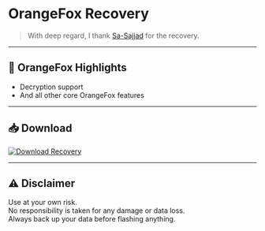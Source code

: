 # OrangeFox Recovery

> With deep regard, I thank [Sa-Sajjad](https://github.com/Sa-Sajjad) for the recovery.

---

## 🔸 OrangeFox Highlights

- Decryption support  
- And all other core OrangeFox features

---

## 📥 Download

[![Download Recovery](https://img.shields.io/badge/Download-Recovery-blue?style=for-the-badge)](#)

---

## ⚠️ Disclaimer

Use at your own risk.  
No responsibility is taken for any damage or data loss.  
Always back up your data before flashing anything.
